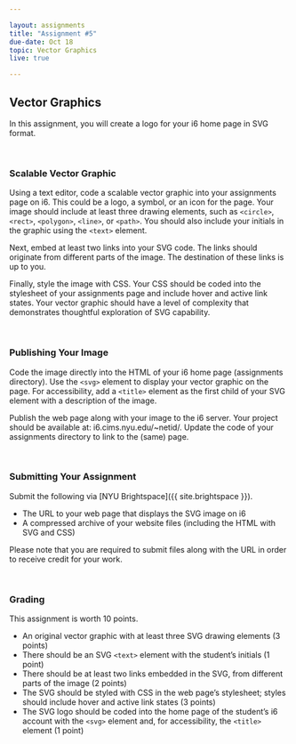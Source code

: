 ```yaml
---

layout: assignments
title: "Assignment #5"
due-date: Oct 18 
topic: Vector Graphics
live: true

---
```


## Vector Graphics
In this assignment, you will create a logo for your i6 home page in SVG format.

<div class="section-break"><br></div>

### Scalable Vector Graphic
Using a text editor, code a scalable vector graphic into your assignments page on i6. This could be a logo, a symbol, or an icon for the page. Your image should include at least three drawing elements, such as `<circle>`, `<rect>`, `<polygon>`, `<line>`, or `<path>`. You should also include your initials in the graphic using the `<text>` element.

Next, embed at least two links into your SVG code. The links should originate from different parts of the image. The destination of these links is up to you.

Finally, style the image with CSS. Your CSS should be coded into the stylesheet of your assignments page and include hover and active link states. Your vector graphic should have a level of complexity that demonstrates thoughtful exploration of SVG capability.

<div class="section-break"><br></div>

### Publishing Your Image
Code the image directly into the HTML of your i6 home page (assignments directory). Use the `<svg>` element to display your vector graphic on the page. For accessibility, add a `<title>` element as the first child of your SVG element with a description of the image.

Publish the web page along with your image to the i6 server. Your project should be available at: i6.cims.nyu.edu/~netid/. Update the code of your assignments directory to link to the (same) page.

<div class="section-break"><br></div>

### Submitting Your Assignment
Submit the following via [NYU Brightspace]({{ site.brightspace }}). 

- The URL to your web page that displays the SVG image on i6
- A compressed archive of your website files (including the HTML with SVG and CSS)  

Please note that you are required to submit files along with the URL in order to receive credit for your work.

<div class="section-break"><br></div>

### Grading
This assignment is worth 10 points.

- An original vector graphic with at least three SVG drawing elements (3 points)
- There should be an SVG `<text>` element with the student’s initials (1 point)
- There should be at least two links embedded in the SVG, from different parts of the image (2 points)
- The SVG should be styled with CSS in the web page’s stylesheet; styles should include hover and active link states (3 points)
- The SVG logo should be coded into the home page of the student’s i6 account with the `<svg>` element and, for accessibility, the `<title>` element (1 point)